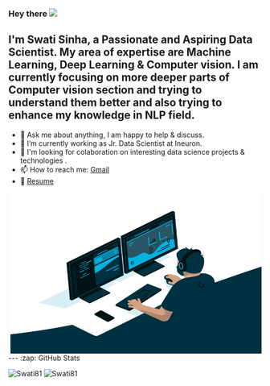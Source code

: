 ### Hey there <img src="https://media.giphy.com/media/hvRJCLFzcasrR4ia7z/giphy.gif" width="15px">
   I'm Swati Sinha, a Passionate and Aspiring Data Scientist. My area of expertise are Machine Learning, Deep Learning & Computer vision. I am currently focusing on more     deeper parts of Computer vision section and trying to understand them better and also trying to enhance my knowledge in NLP field.
  --- 
   - 💬 Ask me about anything, I am happy to help & discuss.
   - 🔭 I’m currently working as Jr. Data Scientist at Ineuron.
   - 👯 I'm looking for colaboration on interesting data science projects & technologies .
   - 📫 How to reach me: [Gmail](mailto:sinhaswati025@.com)
   - 📝 [Resume](https://drive.google.com/file/d/1g9dkWZf4sMDVrHYpeVbqJ2IcbXQhLz4y/view?usp=sharing)

 <img align="right" alt="GIF" src="https://github.com/Arbazkhan4712/Arbazkhan4712/blob/main/code.gif?raw=true" width="500" height="320" />
---
:zap: GitHub Stats

<p float="left">
  <img src="https://github-readme-streak-stats.herokuapp.com/?user=Swati81&show_icons=true&theme=gotham" alt="Swati81" width="300" />
  <img src="https://github-readme-stats.vercel.app/api?username=Swati81&show_icons=true&theme=gotham" alt="Swati81" width="300" />
</p>  



   
   

